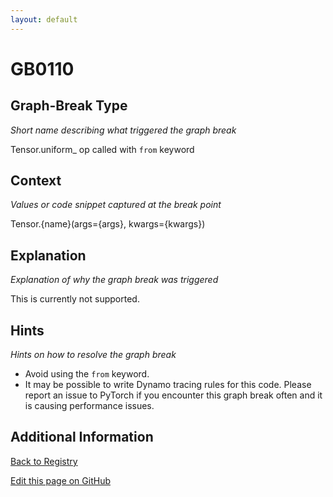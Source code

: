 ```yaml
---
layout: default
---
```

# GB0110

## Graph-Break Type
*Short name describing what triggered the graph break*

Tensor.uniform_ op called with `from` keyword

## Context
*Values or code snippet captured at the break point*

Tensor.{name}(args={args}, kwargs={kwargs})

## Explanation
*Explanation of why the graph break was triggered*

This is currently not supported.

## Hints
*Hints on how to resolve the graph break*

- Avoid using the `from` keyword.
- It may be possible to write Dynamo tracing rules for this code. Please report an issue to PyTorch if you encounter this graph break often and it is causing performance issues.


## Additional Information

<!-- ADDITIONAL INFORMATION START - Add custom information below this line -->

<!-- ADDITIONAL INFORMATION END -->

[Back to Registry](../index.html)

[Edit this page on GitHub](https://github.com/pytorch-labs/compile-graph-break-site/edit/main/docs/gb/gb0110.md)
